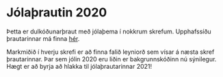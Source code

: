 # Jólaþrautin 2020


Þetta er dulkóðunarþraut með jólaþema í nokkrum skrefum. Upphafssíðu þrautarinnar má finna [hér](https://gardarjuto.github.io/jolathrautin2020/).

Markmiðið í hverju skrefi er að finna falið leyniorð sem vísar á næsta skref þrautarinnar.
Þar sem jólin 2020 eru liðin er bakgrunnskóðinn nú sýnilegur. Hægt er að byrja að hlakka til jólaþrautarinnar 2021!
